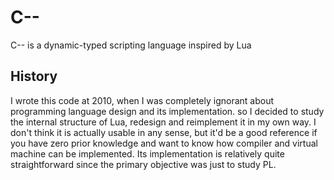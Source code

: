 C--
===
C-- is a dynamic-typed scripting language inspired by Lua
## History
I wrote this code at 2010, when I was completely ignorant about programming language design and its implementation. so I decided to study the internal structure of Lua, redesign and reimplement it in my own way. 
I don't think it is actually usable in any sense, but it'd be a good reference if you have zero prior knowledge and want to know how compiler and virtual machine can be implemented. Its implementation is relatively quite straightforward since the primary objective was just to study PL.
